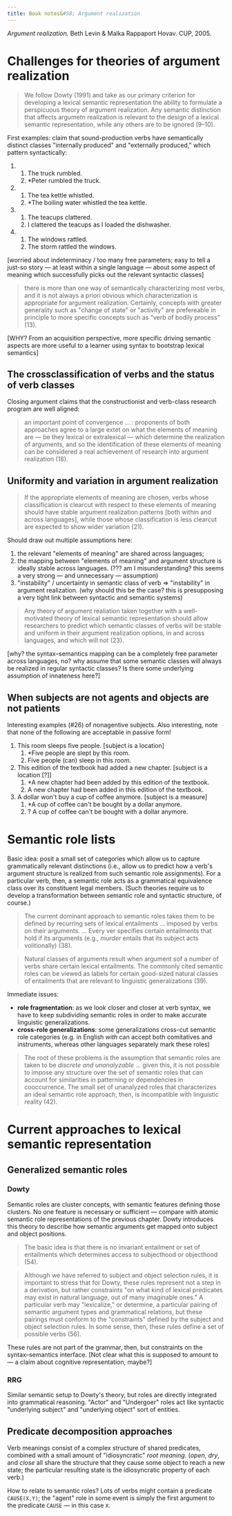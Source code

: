 ```yaml
---
title: Book notes&#58; Argument realization
---
```


*Argument realization.* Beth Levin & Malka Rappaport Hovav. CUP, 2005.

# Challenges for theories of argument realization

> We follow Dowty (1991) and take as our primary criterion for developing a lexical semantic representation the ability to formulate a perspicuous theory of argument realization. Any semantic distinction that affects argumetn realization is relevant to the design of a lexical semantic representation, while any others are to be ignored (9–10).

First examples: claim that sound-production verbs have semantically distinct classes "internally produced" and "externally produced," which pattern syntactically:

1. ​
   1. The truck rumbled.
   2. *Peter rumbled the truck.
2. 
   1. The tea kettle whistled.
   2. *The boiling water whistled the tea kettle.
3. 
   1. The teacups clattered.
   2. I clattered the teacups as I loaded the dishwasher.
4. 
   1. The windows rattled.
   2. The storm rattled the windows.

[worried about indeterminacy / too many free parameters; easy to tell a just-so story — at least within a single language — about some aspect of meaning which successfully picks out the relevant syntactic classes]

> there is more than one way of semantically characterizing most verbs, and it is not always a priori obvious which characterization is appropriate for argument realization. Certainly, concepts with greater generality such as "change of state" or "activity" are prefereable in principle to more specific concepts such as "verb of bodily process" (13).

[WHY? From an acquisition perspective, more specific driving semantic aspects are more useful to a learner using syntax to bootstrap lexical semantics]

## The crossclassification of verbs and the status of verb classes

Closing argument claims that the constructionist and verb-class research program are well aligned:

> an important point of convergence ... : proponents of both approaches agree to a     large extet on what the elements of meaning are — be they lexical or extralexical — which determine the realization of arguments, and so the identification of these elements of meaning can be considered a real achievement of research into argument realization (18).

## Uniformity and variation in argument realization

> If the appropriate elements of meaning are chosen, verbs whose classification is clearcut with respect to these elements of meaning should have stable argument realization patterns [both within and across languages], while those whose classification is less clearcut are expected to show wider variation (21).

Should draw out multiple assumptions here:

1. the relevant "elements of meaning" are shared across languages;
2. the mapping between "elements of meaning" and argument structure is ideally stable across languages. (??? am I misunderstanding? this seems a very strong — and unnecessary — assumption)
3. "instability" / uncertainty in semantic class of verb => "instability" in argument realization. (why should this be the case? this is presupposing a very tight link between syntactic and semantic systems)

> Any theory of argument realiation taken together with a well-motivated theory of lexical semantic representation should allow researchers to predict which semantic classes of verbs will be stable and uniform in their argument realization options, in and across languages, and which will not (23).

[why? the syntax–semantics mapping can be a completely free parameter across languages, no? why assume that some semantic classes will always be realized in regular syntactic classes? Is there some underlying assumption of innateness here?]

## When subjects are not agents and objects are not patients

Interesting examples (#26) of nonagentive subjects. Also interesting, note that none of the following are acceptable in passive form!

1. This room sleeps five people. [subject is a location]
   1. *Five people are slept by this room.
   2. Five people (can) sleep in this room.
2. This edition of the textbook had added a new chapter. [subject is a location [?]]
   1. *A new chapter had been added by this edition of the textbook.
   2. A new chapter had been added in this edition of the textbook.
3. A dollar won't buy a cup of coffee anymore. [subject is a measure]
   1. *A cup of coffee can't be bought by a dollar anymore.
   2. ? A cup of coffee can't be bought with a dollar anymore.

# Semantic role lists

Basic idea: posit a small set of categories which allow us to capture grammatically relevant distinctions (i.e., allow us to predict how a verb's argument structure is realized from such semantic role assignments). For a particular verb, then, a semantic role acts as a grammatical equivalence class over its constituent legal members. (Such theories require us to develop a transformation between semantic role and syntactic structure, of course.)

> The current dominant approach to semantic roles takes them to be defined by recurring sets of lexical entailments ... imposed by verbs on their arguments. ... Every ver specifies certain entailments that hold if its arguments (e.g., *murder* entails that its subject acts volitionally) (38).

> Natural classes of arguments result when argument sof a number of verbs share certain lexical entailments. The commonly cited semantic roles can be viewed as labels for certain good-sized natural classes of entailments that are relevant to linguistic generalizations (39).

Immediate issues:

- **role fragmentation**: as we look closer and closer at verb syntax, we have to keep subdividing semantic roles in order to make accurate linguistic generalizations.
- **cross-role generalizations**: some generalizations cross-cut semantic role categories (e.g. in English *with* can accept both comitatives and instruments, whereas other languages separately mark these roles)

> The root of these problems is the assumption that semantic roles are taken to be *discrete and unanalyzable* ... given this, it is not possible to impose any structure over the set of semantic roles that can account for similarities in patterning or dependencies in cooccurrence. The small set of unanalyzed roles that characterizes an ideal semantic role approach, then, is incompatible with linguistic reality (42).

# Current approaches to lexical semantic representation

## Generalized semantic roles

### Dowty

Semantic roles are cluster concepts, with semantic features defining those clusters. No one feature is necessary or sufficient — compare with atomic semantic role representations of the previous chapter. Dowty introduces this theory to describe how semantic arguments get mapped onto subject and object positions.

> The basic idea is that there is no invariant entailment or set of entailments which determines access to subjecthood or objecthood (54).

> Although we have referred to subject and object selection rules, it is important to stress that for Dowty, these rules represent not a step in a derivation, but rather constraints "on what kind of lexical predicates may exist in natural language, out of many imaginable ones." A particular verb may "lexicalize," or determine, a particular pairing of semantic argument types and grammatical relations, but these pairings must conform to the "constraints" defined by the subject and object selection rules. In some sense, then, these rules define a set of possible verbs (56).

These rules are not part of the grammar, then, but constraints on the syntax–semantics interface. [Not clear what this is supposed to amount to — a claim about cognitive representation, maybe?]

### RRG

Similar semantic setup to Dowty's theory, but roles are directly integrated into grammatical reasoning. "Actor" and "Undergoer" roles act like syntactic "underlying subject" and "underlying object" sort of entities.

## Predicate decomposition approaches

Verb meanings consist of a complex structure of shared predicates, combined with a small amount of "idiosyncratic" *root meaning*. (*open*, *dry*, and *close* all share the structure that they cause some object to reach a new state; the particular resulting state is the idiosyncratic property of each verb.)

How to relate to semantic roles? Lots of verbs might contain a predicate `CAUSE(X,Y)`; the "agent" role in some event is simply the first argument to the predicate `CAUSE` — in this case `X`.